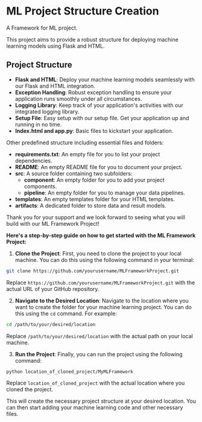 #  ML Project Structure Creation
A Framework for ML project.

This project aims to provide a robust structure for deploying machine learning models using Flask and HTML.

## Project Structure

- **Flask and HTML**: Deploy your machine learning models seamlessly with our Flask and HTML integration.
- **Exception Handling**: Robust exception handling to ensure your application runs smoothly under all circumstances.
- **Logging Library**: Keep track of your application's activities with our integrated logging library.
- **Setup File**: Easy setup with our setup file. Get your application up and running in no time.
- **Index.html and app.py**: Basic files to kickstart your application.

Other predefined structure including essential files and folders:

- **requirements.txt**: An empty file for you to list your project dependencies.
- **README**: An empty README file for you to document your project.
- **src**: A source folder containing two subfolders:
  - **component**: An empty folder for you to add your project components.
  - **pipeline**: An empty folder for you to manage your data pipelines.
- **templates**: An empty templates folder for your HTML templates.
- **artifacts**: A dedicated folder to store data and result models.

Thank you for your support and we look forward to seeing what you will build with our ML Framework Project!


**Here's a step-by-step guide on how to get started with the ML Framework Project:**

1. **Clone the Project**: First, you need to clone the project to your local machine. You can do this using the following command in your terminal:
```bash
git clone https://github.com/yourusername/MLFrameworkProject.git
```
Replace `https://github.com/yourusername/MLFrameworkProject.git` with the actual URL of your GitHub repository.

2. **Navigate to the Desired Location**: Navigate to the location where you want to create the folder for your machine learning project. You can do this using the `cd` command. For example:
```bash
cd /path/to/your/desired/location
```
Replace `/path/to/your/desired/location` with the actual path on your local machine.

3. **Run the Project**: Finally, you can run the project using the following command:
```bash
python location_of_cloned_project/MyMLFramework
```
Replace `location_of_cloned_project` with the actual location where you cloned the project.

This will create the necessary project structure at your desired location. You can then start adding your machine learning code and other necessary files.
